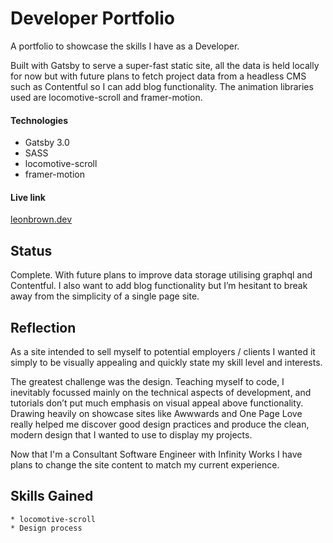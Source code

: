 # Developer Portfolio

A portfolio to showcase the skills I have as a Developer.

Built with Gatsby to serve a super-fast static site, all the data is held locally for now but with future plans to fetch project data from a headless CMS such as Contentful so I can add blog functionality. The animation libraries used are locomotive-scroll and framer-motion.

#### Technologies

- Gatsby 3.0
- SASS
- locomotive-scroll
- framer-motion

#### Live link

[leonbrown.dev](https://leonbrown.dev)

## Status

Complete. With future plans to improve data storage utilising graphql and Contentful. I also want to add blog functionality but I’m hesitant to break away from the simplicity of a single page site.

## Reflection

As a site intended to sell myself to potential employers / clients I wanted it simply to be visually appealing and quickly state my skill level and interests.

The greatest challenge was the design. Teaching myself to code, I inevitably focussed mainly on the technical 
aspects of development, and tutorials don’t put much emphasis on visual appeal above functionality. Drawing heavily 
on showcase sites like Awwwards and One Page Love really helped me discover good design practices and produce the 
clean, modern 
design that I wanted to use to display my projects.

Now that I'm a Consultant Software Engineer with Infinity Works I have plans to change the site content to match my current experience.

## Skills Gained

    * locomotive-scroll
    * Design process
